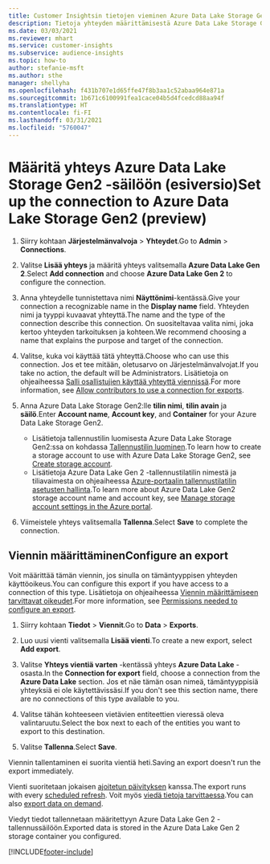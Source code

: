 ```yaml
---
title: Customer Insightsin tietojen vieminen Azure Data Lake Storage Gen2:een
description: Tietoja yhteyden määrittämisestä Azure Data Lake Storage Gen2:een.
ms.date: 03/03/2021
ms.reviewer: mhart
ms.service: customer-insights
ms.subservice: audience-insights
ms.topic: how-to
author: stefanie-msft
ms.author: sthe
manager: shellyha
ms.openlocfilehash: f431b707e1d65ffe47f8b3aa1c52abaa964e871a
ms.sourcegitcommit: 1b671c6100991fea1cace04b5d4fcedcd88aa94f
ms.translationtype: HT
ms.contentlocale: fi-FI
ms.lasthandoff: 03/31/2021
ms.locfileid: "5760047"
---
```

# <a name="set-up-the-connection-to-azure-data-lake-storage-gen2-preview"></a><span data-ttu-id="d0c63-103">Määritä yhteys Azure Data Lake Storage Gen2 -säilöön (esiversio)</span><span class="sxs-lookup"><span data-stu-id="d0c63-103">Set up the connection to Azure Data Lake Storage Gen2 (preview)</span></span>

1. <span data-ttu-id="d0c63-104">Siirry kohtaan **Järjestelmänvalvoja** > **Yhteydet**.</span><span class="sxs-lookup"><span data-stu-id="d0c63-104">Go to **Admin** > **Connections**.</span></span>

1. <span data-ttu-id="d0c63-105">Valitse **Lisää yhteys** ja määritä yhteys valitsemalla **Azure Data Lake Gen 2**.</span><span class="sxs-lookup"><span data-stu-id="d0c63-105">Select **Add connection** and choose **Azure Data Lake Gen 2** to configure the connection.</span></span>

1. <span data-ttu-id="d0c63-106">Anna yhteydelle tunnistettava nimi **Näyttönimi**-kentässä.</span><span class="sxs-lookup"><span data-stu-id="d0c63-106">Give your connection a recognizable name in the **Display name** field.</span></span> <span data-ttu-id="d0c63-107">Yhteyden nimi ja tyyppi kuvaavat yhteyttä.</span><span class="sxs-lookup"><span data-stu-id="d0c63-107">The name and the type of the connection describe this connection.</span></span> <span data-ttu-id="d0c63-108">On suositeltavaa valita nimi, joka kertoo yhteyden tarkoituksen ja kohteen.</span><span class="sxs-lookup"><span data-stu-id="d0c63-108">We recommend choosing a name that explains the purpose and target of the connection.</span></span>

1. <span data-ttu-id="d0c63-109">Valitse, kuka voi käyttää tätä yhteyttä.</span><span class="sxs-lookup"><span data-stu-id="d0c63-109">Choose who can use this connection.</span></span> <span data-ttu-id="d0c63-110">Jos et tee mitään, oletusarvo on Järjestelmänvalvojat.</span><span class="sxs-lookup"><span data-stu-id="d0c63-110">If you take no action, the default will be Administrators.</span></span> <span data-ttu-id="d0c63-111">Lisätietoja on ohjeaiheessa [Salli osallistujien käyttää yhteyttä viennissä](connections.md#allow-contributors-to-use-a-connection-for-exports).</span><span class="sxs-lookup"><span data-stu-id="d0c63-111">For more information, see [Allow contributors to use a connection for exports](connections.md#allow-contributors-to-use-a-connection-for-exports).</span></span>

1. <span data-ttu-id="d0c63-112">Anna Azure Data Lake Storage Gen2:lle **tilin nimi**, **tilin avain** ja **säilö**.</span><span class="sxs-lookup"><span data-stu-id="d0c63-112">Enter **Account name**, **Account key**, and **Container** for your Azure Data Lake Storage Gen2.</span></span>
    - <span data-ttu-id="d0c63-113">Lisätietoja tallennustilin luomisesta Azure Data Lake Storage Gen2:ssa on kohdassa [Tallennustilin luominen](/azure/storage/blobs/create-data-lake-storage-account).</span><span class="sxs-lookup"><span data-stu-id="d0c63-113">To learn how to create a storage account to use with Azure Data Lake Storage Gen2, see [Create storage account](/azure/storage/blobs/create-data-lake-storage-account).</span></span> 
    - <span data-ttu-id="d0c63-114">Lisätietoja Azure Data Lake Gen 2 -tallennustilatilin nimestä ja tiliavaimesta on ohjeaiheessa [Azure-portaalin tallennustilatilin asetusten hallinta](/azure/storage/common/storage-account-manage).</span><span class="sxs-lookup"><span data-stu-id="d0c63-114">To learn more about Azure Data Lake Gen2 storage account name and account key, see [Manage storage account settings in the Azure portal](/azure/storage/common/storage-account-manage).</span></span>

1. <span data-ttu-id="d0c63-115">Viimeistele yhteys valitsemalla **Tallenna**.</span><span class="sxs-lookup"><span data-stu-id="d0c63-115">Select **Save** to complete the connection.</span></span> 

## <a name="configure-an-export"></a><span data-ttu-id="d0c63-116">Viennin määrittäminen</span><span class="sxs-lookup"><span data-stu-id="d0c63-116">Configure an export</span></span>

<span data-ttu-id="d0c63-117">Voit määrittää tämän viennin, jos sinulla on tämäntyyppisen yhteyden käyttöoikeus.</span><span class="sxs-lookup"><span data-stu-id="d0c63-117">You can configure this export if you have access to a connection of this type.</span></span> <span data-ttu-id="d0c63-118">Lisätietoja on ohjeaiheessa [Viennin määrittämiseen tarvittavat oikeudet](export-destinations.md#set-up-a-new-export).</span><span class="sxs-lookup"><span data-stu-id="d0c63-118">For more information, see [Permissions needed to configure an export](export-destinations.md#set-up-a-new-export).</span></span>

1. <span data-ttu-id="d0c63-119">Siirry kohtaan **Tiedot** > **Viennit**.</span><span class="sxs-lookup"><span data-stu-id="d0c63-119">Go to **Data** > **Exports**.</span></span>

1. <span data-ttu-id="d0c63-120">Luo uusi vienti valitsemalla **Lisää vienti**.</span><span class="sxs-lookup"><span data-stu-id="d0c63-120">To create a new export, select **Add export**.</span></span>

1. <span data-ttu-id="d0c63-121">Valitse **Yhteys vientiä varten** -kentässä yhteys **Azure Data Lake** -osasta.</span><span class="sxs-lookup"><span data-stu-id="d0c63-121">In the **Connection for export** field, choose a connection from the **Azure Data Lake** section.</span></span> <span data-ttu-id="d0c63-122">Jos et näe tämän osan nimeä, tämäntyyppisiä yhteyksiä ei ole käytettävissäsi.</span><span class="sxs-lookup"><span data-stu-id="d0c63-122">If you don't see this section name, there are no connections of this type available to you.</span></span>

1. <span data-ttu-id="d0c63-123">Valitse tähän kohteeseen vietävien entiteettien vieressä oleva valintaruutu.</span><span class="sxs-lookup"><span data-stu-id="d0c63-123">Select the box next to each of the entities you want to export to this destination.</span></span>

1. <span data-ttu-id="d0c63-124">Valitse **Tallenna**.</span><span class="sxs-lookup"><span data-stu-id="d0c63-124">Select **Save**.</span></span>

<span data-ttu-id="d0c63-125">Viennin tallentaminen ei suorita vientiä heti.</span><span class="sxs-lookup"><span data-stu-id="d0c63-125">Saving an export doesn't run the export immediately.</span></span>

<span data-ttu-id="d0c63-126">Vienti suoritetaan jokaisen [ajoitetun päivityksen](system.md#schedule-tab) kanssa.</span><span class="sxs-lookup"><span data-stu-id="d0c63-126">The export runs with every [scheduled refresh](system.md#schedule-tab).</span></span> <span data-ttu-id="d0c63-127">Voit myös [viedä tietoja tarvittaessa](export-destinations.md#run-exports-on-demand).</span><span class="sxs-lookup"><span data-stu-id="d0c63-127">You can also [export data on demand](export-destinations.md#run-exports-on-demand).</span></span> 

<span data-ttu-id="d0c63-128">Viedyt tiedot tallennetaan määritettyyn Azure Data Lake Gen 2 -tallennussäilöön.</span><span class="sxs-lookup"><span data-stu-id="d0c63-128">Exported data is stored in the Azure Data Lake Gen 2 storage container you configured.</span></span> 

[!INCLUDE[footer-include](../includes/footer-banner.md)]
